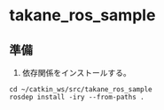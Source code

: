 # takane_ros_sample
## 準備
1. 依存関係をインストールする。
```
cd ~/catkin_ws/src/takane_ros_sample
rosdep install -iry --from-paths .
```
